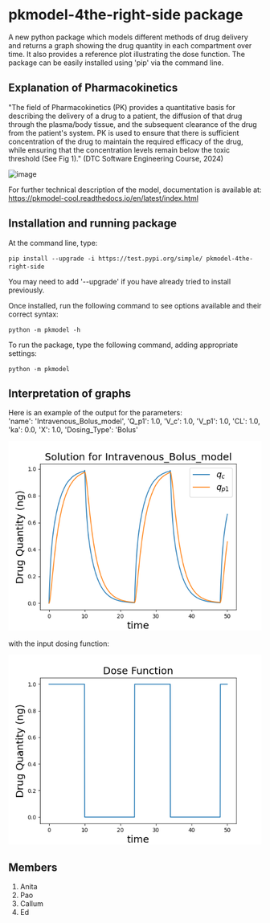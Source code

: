 # pkmodel-4the-right-side package

A new python package which models different methods of drug delivery and returns a graph  showing the drug quantity in each compartment over time.  It also provides a reference plot illustrating the dose function. The package can be easily installed using 'pip' via the command line. 


## Explanation of Pharmacokinetics

"The field of Pharmacokinetics (PK) provides a quantitative basis for describing the delivery of a drug to a patient, the diffusion of that drug through the plasma/body tissue, and the subsequent clearance of the drug from the patient's system. PK is used to ensure that there is sufficient concentration of the drug to maintain the required efficacy of the drug, while ensuring that the concentration levels remain below the toxic threshold (See Fig 1)." (DTC Software Engineering Course, 2024)

![image](https://github.com/user-attachments/assets/05f30c68-509f-4ad3-86b5-e6dd1e5979ce)


For further technical description of the model, documentation is available at: https://pkmodel-cool.readthedocs.io/en/latest/index.html


## Installation and running package

At the command line, type:

    pip install --upgrade -i https://test.pypi.org/simple/ pkmodel-4the-right-side

You may need to add '--upgrade' if you have already tried to install previously.

Once installed, run the following command to see options available and their correct syntax:

    python -m pkmodel -h


To run the package, type the following command, adding appropriate settings:

    python -m pkmodel


## Interpretation of graphs

Here is an example of the output for the parameters:     
    'name': 'Intravenous_Bolus_model',
    'Q_p1': 1.0,
    'V_c': 1.0,
    'V_p1': 1.0,
    'CL': 1.0,
    'ka': 0.0,
    'X': 1.0,
    'Dosing_Type': 'Bolus'

![image](pkmodel/tests/Intravenous_Bolus_model.png)   

with the input dosing function:

![image](pkmodel/tests/dose_function.png)


## Members
1. Anita 
2. Pao
3. Callum
4. Ed
